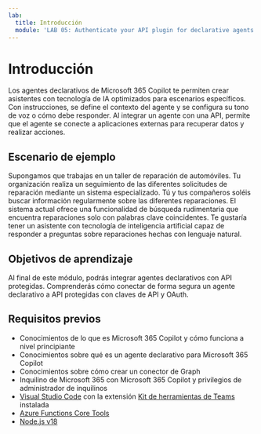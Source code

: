 ```yaml
---
lab:
  title: Introducción
  module: 'LAB 05: Authenticate your API plugin for declarative agents with secured APIs'
---
```


# Introducción

Los agentes declarativos de Microsoft 365 Copilot te permiten crear asistentes con tecnología de IA optimizados para escenarios específicos. Con instrucciones, se define el contexto del agente y se configura su tono de voz o cómo debe responder. Al integrar un agente con una API, permite que el agente se conecte a aplicaciones externas para recuperar datos y realizar acciones.

## Escenario de ejemplo

Supongamos que trabajas en un taller de reparación de automóviles. Tu organización realiza un seguimiento de las diferentes solicitudes de reparación mediante un sistema especializado. Tú y tus compañeros soléis buscar información regularmente sobre las diferentes reparaciones. El sistema actual ofrece una funcionalidad de búsqueda rudimentaria que encuentra reparaciones solo con palabras clave coincidentes. Te gustaría tener un asistente con tecnología de inteligencia artificial capaz de responder a preguntas sobre reparaciones hechas con lenguaje natural.

## Objetivos de aprendizaje

Al final de este módulo, podrás integrar agentes declarativos con API protegidas. Comprenderás cómo conectar de forma segura un agente declarativo a API protegidas con claves de API y OAuth.

## Requisitos previos

- Conocimientos de lo que es Microsoft 365 Copilot y cómo funciona a nivel principiante
- Conocimientos sobre qué es un agente declarativo para Microsoft 365 Copilot
- Conocimientos sobre cómo crear un conector de Graph
- Inquilino de Microsoft 365 con Microsoft 365 Copilot y privilegios de administrador de inquilinos
- [Visual Studio Code](https://code.visualstudio.com/) con la extensión [Kit de herramientas de Teams](https://marketplace.visualstudio.com/items?itemName=TeamsDevApp.ms-teams-vscode-extension) instalada
- [Azure Functions Core Tools](https://learn.microsoft.com/azure/azure-functions/functions-run-local#install-the-azure-functions-core-tools)
- [Node.js v18](https://nodejs.org/)
